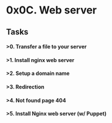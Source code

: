 # 0x0C. Web server

## Tasks
#### >0. Transfer a file to your server
#### >1. Install nginx web server
#### >2. Setup a domain name
#### >3. Redirection
#### >4. Not found page 404
#### >5. Install Nginx web server (w/ Puppet)
